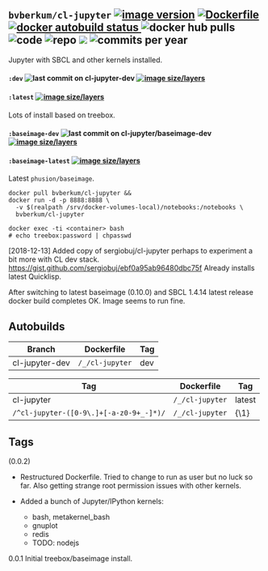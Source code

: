 ## ``bvberkum/cl-jupyter`` [![image version](https://images.microbadger.com/badges/version/bvberkum/cl-jupyter.svg)](https://microbadger.com/images/bvberkum/cl-jupyter "microbadger.com version metadata") [ ![Dockerfile](https://img.shields.io/badge/Dockerfile-GitHub-blue.svg) ](https://github.com/bvberkum/x-docker/blob/master/_/cl-jupyter/Dockerfile) [ ![docker autobuild status](https://img.shields.io/docker/build/bvberkum/cl-jupyter.svg) ](https://cloud.docker.com/repository/docker/bvberkum/cl-jupyter) ![docker hub pulls](https://img.shields.io/docker/pulls/bvberkum/cl-jupyter.svg) ![code](https://img.shields.io/github/languages/code-size/bvberkum/x-docker.svg) ![repo](https://img.shields.io/github/repo-size/bvberkum/x-docker.svg) ![](https://img.shields.io/maintenance/yes/2019.svg) ![commits per year](https://img.shields.io/github/commit-activity/y/bvberkum/x-docker.svg)

Jupyter with SBCL and other kernels installed.

#### ``:dev`` ![last commit on cl-jupyter-dev](https://img.shields.io/github/last-commit/bvberkum/x-docker/cl-jupyter-dev.svg) [ ![image size/layers](https://images.microbadger.com/badges/image/bvberkum/cl-jupyter:dev.svg) ](https://microbadger.com/images/bvberkum/cl-jupyter:dev "microbadger.com")
#### ``:latest`` [![image size/layers](https://images.microbadger.com/badges/image/bvberkum/cl-jupyter.svg)](https://microbadger.com/images/bvberkum/cl-jupyter "microbadger.com image metadata")

Lots of install based on treebox.

#### ``:baseimage-dev`` ![last commit on cl-jupyter/baseimage-dev](https://img.shields.io/github/last-commit/bvberkum/x-docker/cl-jupyter/baseimage-dev.svg) [ ![image size/layers](https://images.microbadger.com/badges/image/bvberkum/cl-jupyter:baseimage-dev.svg) ](https://microbadger.com/images/bvberkum/cl-jupyter:baseimage-dev "microbadger.com")
#### ``:baseimage-latest`` [![image size/layers](https://images.microbadger.com/badges/image/bvberkum/cl-jupyter:baseimage-latest.svg)](https://microbadger.com/images/bvberkum/cl-jupyter:baseimage-latest "microbadger.com image metadata")

Latest ``phusion/baseimage``.


```
docker pull bvberkum/cl-jupyter &&
docker run -d -p 8888:8888 \
  -v $(realpath /srv/docker-volumes-local)/notebooks:/notebooks \
  bvberkum/cl-jupyter
```
```
docker exec -ti <container> bash
# echo treebox:password | chpasswd
```

[2018-12-13] Added copy of sergiobuj/cl-jupyter perhaps to experiment a bit more with CL dev stack.
<https://gist.github.com/sergiobuj/ebf0a95ab96480dbc75f>
Already installs latest Quicklisp.

After switching to latest baseimage (0.10.0) and SBCL 1.4.14 latest release
docker build completes OK. Image seems to run fine.


## Autobuilds
Branch           | Dockerfile                   | Tag
---------------- | -----------------------------| ----------------------------
cl-jupyter-dev   | ``/_/cl-jupyter``            | dev

Tag                                             | Dockerfile        | Tag
----------------------------------------------- | ------------------| --------
cl-jupyter                                      | ``/_/cl-jupyter`` | latest
``/^cl-jupyter-([0-9\.]+[-a-z0-9+_-]*)/``       | ``/_/cl-jupyter`` | {\1}

## Tags
(0.0.2)
  - Restructured Dockerfile. Tried to change to run as user but no luck so far.
    Also getting strange root permission issues with other kernels.
  - Added a bunch of Jupyter/IPython kernels:

    - bash, metakernel_bash
    - gnuplot
    - redis
    - TODO: nodejs

0.0.1
  Initial treebox/baseimage install.
